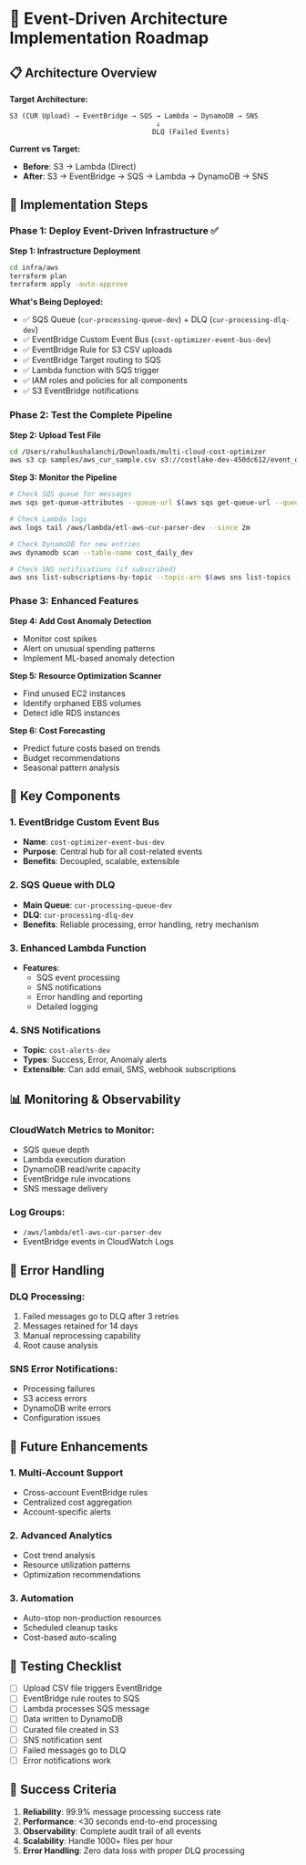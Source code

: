 # 🚀 Event-Driven Architecture Implementation Roadmap

## 📋 Architecture Overview

**Target Architecture:**
```
S3 (CUR Upload) → EventBridge → SQS → Lambda → DynamoDB → SNS
                                    ↓
                                   DLQ (Failed Events)
```

**Current vs Target:**
- **Before**: S3 → Lambda (Direct)
- **After**: S3 → EventBridge → SQS → Lambda → DynamoDB → SNS

## 🎯 Implementation Steps

### Phase 1: Deploy Event-Driven Infrastructure ✅

**Step 1: Infrastructure Deployment**
```bash
cd infra/aws
terraform plan
terraform apply -auto-approve
```

**What's Being Deployed:**
- ✅ SQS Queue (`cur-processing-queue-dev`) + DLQ (`cur-processing-dlq-dev`)
- ✅ EventBridge Custom Event Bus (`cost-optimizer-event-bus-dev`)
- ✅ EventBridge Rule for S3 CSV uploads
- ✅ EventBridge Target routing to SQS
- ✅ Lambda function with SQS trigger
- ✅ IAM roles and policies for all components
- ✅ S3 EventBridge notifications

### Phase 2: Test the Complete Pipeline

**Step 2: Upload Test File**
```bash
cd /Users/rahulkushalanchi/Downloads/multi-cloud-cost-optimizer
aws s3 cp samples/aws_cur_sample.csv s3://costlake-dev-450dc612/event_driven_test.csv
```

**Step 3: Monitor the Pipeline**
```bash
# Check SQS queue for messages
aws sqs get-queue-attributes --queue-url $(aws sqs get-queue-url --queue-name cur-processing-queue-dev --query QueueUrl --output text) --attribute-names All

# Check Lambda logs
aws logs tail /aws/lambda/etl-aws-cur-parser-dev --since 2m

# Check DynamoDB for new entries
aws dynamodb scan --table-name cost_daily_dev

# Check SNS notifications (if subscribed)
aws sns list-subscriptions-by-topic --topic-arn $(aws sns list-topics --query 'Topics[?contains(TopicArn, `cost-alerts-dev`)].TopicArn' --output text)
```

### Phase 3: Enhanced Features

**Step 4: Add Cost Anomaly Detection**
- Monitor cost spikes
- Alert on unusual spending patterns
- Implement ML-based anomaly detection

**Step 5: Resource Optimization Scanner**
- Find unused EC2 instances
- Identify orphaned EBS volumes
- Detect idle RDS instances

**Step 6: Cost Forecasting**
- Predict future costs based on trends
- Budget recommendations
- Seasonal pattern analysis

## 🔧 Key Components

### 1. EventBridge Custom Event Bus
- **Name**: `cost-optimizer-event-bus-dev`
- **Purpose**: Central hub for all cost-related events
- **Benefits**: Decoupled, scalable, extensible

### 2. SQS Queue with DLQ
- **Main Queue**: `cur-processing-queue-dev`
- **DLQ**: `cur-processing-dlq-dev`
- **Benefits**: Reliable processing, error handling, retry mechanism

### 3. Enhanced Lambda Function
- **Features**:
  - SQS event processing
  - SNS notifications
  - Error handling and reporting
  - Detailed logging

### 4. SNS Notifications
- **Topic**: `cost-alerts-dev`
- **Types**: Success, Error, Anomaly alerts
- **Extensible**: Can add email, SMS, webhook subscriptions

## 📊 Monitoring & Observability

### CloudWatch Metrics to Monitor:
- SQS queue depth
- Lambda execution duration
- DynamoDB read/write capacity
- EventBridge rule invocations
- SNS message delivery

### Log Groups:
- `/aws/lambda/etl-aws-cur-parser-dev`
- EventBridge events in CloudWatch Logs

## 🚨 Error Handling

### DLQ Processing:
1. Failed messages go to DLQ after 3 retries
2. Messages retained for 14 days
3. Manual reprocessing capability
4. Root cause analysis

### SNS Error Notifications:
- Processing failures
- S3 access errors
- DynamoDB write errors
- Configuration issues

## 🔄 Future Enhancements

### 1. Multi-Account Support
- Cross-account EventBridge rules
- Centralized cost aggregation
- Account-specific alerts

### 2. Advanced Analytics
- Cost trend analysis
- Resource utilization patterns
- Optimization recommendations

### 3. Automation
- Auto-stop non-production resources
- Scheduled cleanup tasks
- Cost-based auto-scaling

## 📝 Testing Checklist

- [ ] Upload CSV file triggers EventBridge
- [ ] EventBridge rule routes to SQS
- [ ] Lambda processes SQS message
- [ ] Data written to DynamoDB
- [ ] Curated file created in S3
- [ ] SNS notification sent
- [ ] Failed messages go to DLQ
- [ ] Error notifications work

## 🎯 Success Criteria

1. **Reliability**: 99.9% message processing success rate
2. **Performance**: <30 seconds end-to-end processing
3. **Observability**: Complete audit trail of all events
4. **Scalability**: Handle 1000+ files per hour
5. **Error Handling**: Zero data loss with proper DLQ processing
